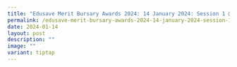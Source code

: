 ```yaml
---
title: "Edusave Merit Bursary Awards 2024: 14 January 2024: Session 1 @ Cairnhill CC"
permalink: /edusave-merit-bursary-awards-2024-14-january-2024-session-1-cairnhill-cc/
date: 2024-01-14
layout: post
description: ""
image: ""
variant: tiptap
---
```


